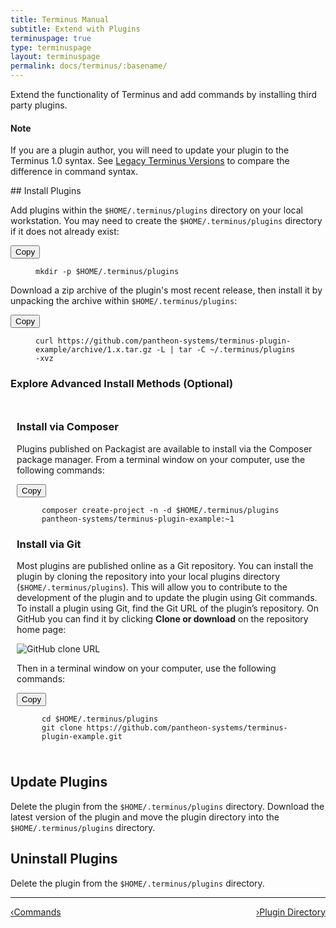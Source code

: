 ```yaml
---
title: Terminus Manual
subtitle: Extend with Plugins
terminuspage: true
type: terminuspage
layout: terminuspage
permalink: docs/terminus/:basename/
---
```

Extend the functionality of Terminus and add commands by installing third party plugins.
<div class="alert alert-info">
<h4 class="info">Note</h4>
<p>If you are a plugin author, you will need to update your plugin to the Terminus 1.0 syntax. See <a href="/docs/terminus/get-started/legacy">Legacy Terminus Versions</a> to compare the difference in command syntax.</p>
</div>
## Install Plugins
<p class="instruction">Add plugins within the <code>$HOME/.terminus/plugins</code> directory on your local workstation. You may need to create the <code>$HOME/.terminus/plugins</code> directory if it does not already exist:</p>
<div class="copy-snippet">
<button class="btn btn-default btn-clippy" data-clipboard-target="#terminus-plugin-install-mkdir">Copy</button>
<figure><pre id="terminus-plugin-install-mkdir"><code class="command bash" data-lang="bash">mkdir -p $HOME/.terminus/plugins</code></pre></figure>
</div>

<p class="instruction">Download a zip archive of the plugin's most recent release, then install it by unpacking the archive within <code>$HOME/.terminus/plugins</code>:</p>
<div class="copy-snippet">
<button class="btn btn-default btn-clippy" data-clipboard-target="#terminus-plugin-install-curl">Copy</button>
<figure><pre id="terminus-plugin-install-curl"><code class="command bash" data-lang="bash">curl https://github.com/pantheon-systems/terminus-plugin-example/archive/1.x.tar.gz -L | tar -C ~/.terminus/plugins -xvz</code></pre></figure>
</div>


<div class="panel panel-default">
  <div class="panel-heading">
  <a data-proofer-ignore data-toggle="collapse" data-target="#advance-installs"><h3 class="panel-title" style="cursor:pointer;">Explore Advanced Install Methods (Optional) <span class="caret"></h3></a>
  </div>
<div id="advance-installs" class="collapse" style="padding:10px;">
<h3>Install via Composer</h3>
<p class="instruction">Plugins published on Packagist are available to install via the Composer package manager. From a terminal window on your computer, use the following commands:</p>
<div class="copy-snippet">
<button class="btn btn-default btn-clippy" data-clipboard-target="#terminus-plugin-install-composer">Copy</button>
<figure><pre id="terminus-plugin-install-composer"><code class="command bash" data-lang="bash">composer create-project -n -d $HOME/.terminus/plugins pantheon-systems/terminus-plugin-example:~1
</code></pre></figure>
</div>
<h3>Install via Git</h3>
<p>Most plugins are published online as a Git repository. You can install the plugin by cloning the repository into your local plugins directory (<code>$HOME/.terminus/plugins</code>). This will allow you to contribute to the development of the plugin and to update the plugin using Git commands. To install a plugin using Git, find the Git URL of the plugin’s repository. On GitHub you can find it by clicking <strong>Clone or download</strong> on the repository home page:</p>
<img src="/source/docs/assets/images/terminus-plugin-install-git.png" alt="GitHub clone URL">
<p class="instruction">Then in a terminal window on your computer, use the following commands:</p>
<div class="copy-snippet">
<button class="btn btn-default btn-clippy" data-clipboard-target="#terminus-plugin-install-git">Copy</button>
<figure><pre id="terminus-plugin-install-git"><code class="command bash" data-lang="bash">cd $HOME/.terminus/plugins
git clone https://github.com/pantheon-systems/terminus-plugin-example.git</code></pre></figure>
</div>
</div>
</div>

## Update Plugins
Delete the plugin from the `$HOME/.terminus/plugins` directory. Download the latest version of the plugin and move the plugin directory into the `$HOME/.terminus/plugins` directory.
## Uninstall Plugins
Delete the plugin from the `$HOME/.terminus/plugins` directory.

<div class="terminus-pager">
  <hr>
  <a style="float:left;" href="/docs/terminus/commands"><span class="terminus-pager-lsaquo">&lsaquo;</span>Commands</a>
  <a style="float:right;" href="/docs/terminus/plugins/directory"><span class="terminus-pager-rsaquo">&rsaquo;</span>Plugin Directory</a>
</div>
